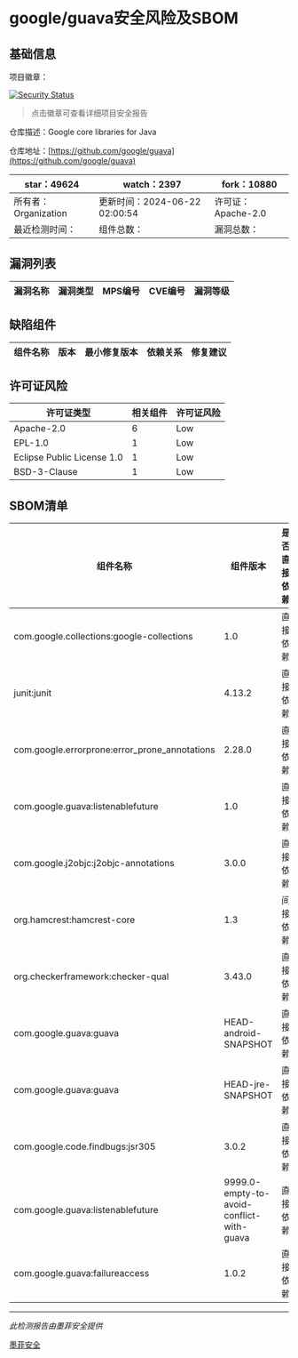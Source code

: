 # google/guava安全风险及SBOM

## 基础信息

项目徽章：

[![Security Status](https://www.murphysec.com/platform3/v31/badge/1804213243842785280.svg)](https://www.murphysec.com/console/report/1714343592377237504/1804213243842785280)

> 点击徽章可查看详细项目安全报告

仓库描述：Google core libraries for Java

仓库地址：[https://github.com/google/guava](https://github.com/google/guava)

| star：49624 | watch：2397 | fork：10880 |
| ----------- | -------------- | ------------ |
| 所有者：Organization | 更新时间：2024-06-22 02:00:54 | 许可证：Apache-2.0 |
| 最近检测时间： | 组件总数： | 漏洞总数： |




## 漏洞列表

| 漏洞名称 | 漏洞类型 | MPS编号 | CVE编号 | 漏洞等级 |
| ------- | ------ | ------- | ------ | ----- |





## 缺陷组件

| 组件名称 | 版本 | 最小修复版本 | 依赖关系 | 修复建议 |
| -------- | ---- | ------------ | -------- | -------- |





## 许可证风险

| 许可证类型 | 相关组件 | 许可证风险 |
| ---------- | -------- | ---------- |
|Apache-2.0|6|Low|
|EPL-1.0|1|Low|
|Eclipse Public License 1.0|1|Low|
|BSD-3-Clause|1|Low|




## SBOM清单

| 组件名称 | 组件版本 | 是否直接依赖 | 仓库 |
| -------- | -------- | ------------ | ---- |
|com.google.collections:google-collections|1.0|直接依赖|maven|
|junit:junit|4.13.2|直接依赖|maven|
|com.google.errorprone:error_prone_annotations|2.28.0|直接依赖|maven|
|com.google.guava:listenablefuture|1.0|直接依赖|maven|
|com.google.j2objc:j2objc-annotations|3.0.0|直接依赖|maven|
|org.hamcrest:hamcrest-core|1.3|间接依赖|maven|
|org.checkerframework:checker-qual|3.43.0|直接依赖|maven|
|com.google.guava:guava|HEAD-android-SNAPSHOT|直接依赖|maven|
|com.google.guava:guava|HEAD-jre-SNAPSHOT|直接依赖|maven|
|com.google.code.findbugs:jsr305|3.0.2|直接依赖|maven|
|com.google.guava:listenablefuture|9999.0-empty-to-avoid-conflict-with-guava|直接依赖|maven|
|com.google.guava:failureaccess|1.0.2|直接依赖|maven|


------

*此检测报告由墨菲安全提供*

[墨菲安全](www.murphysec.com)